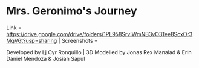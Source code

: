 # Mrs. Geronimo's Journey

Link = https://drive.google.com/drive/folders/1PL958SrvIWmNB3vO31ee8ScxOr3MqV6t?usp=sharing | Screenshots = 


Developed by Lj Cyr Ronquillo | 
3D Modelled by Jonas Rex Manalad & Erin Daniel Mendoza & Josiah Sapul